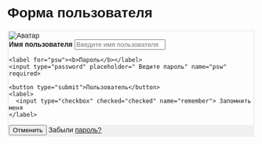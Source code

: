 <!DOCTYPE html>
<html>
<head>
<meta name="viewport" content="width=device-width, initial-scale=1">
<style>
body {font-family: Arial, Helvetica, sans-serif;}
form {border: 3px solid #f1f1f1;}

input[type=text], input[type=password] {
  width: 100%;
  padding: 12px 20px;
  margin: 8px 0;
  display: inline-block;
  border: 1px solid #ccc;
  box-sizing: border-box;
}

button {
  background-color: #4CAF50;
  color: white;
  padding: 14px 20px;
  margin: 8px 0;
  border: none;
  cursor: pointer;
  width: 100%;
}

button:hover {
  opacity: 0.8;
}

.cancelbtn {
  width: auto;
  padding: 10px 18px;
  background-color: #f44336;
}

.imgcontainer {
  text-align: center;
  margin: 24px 0 12px 0;
}

img.avatar {
  width: 40%;
  border-radius: 50%;
}

.container {
  padding: 16px;
}

span.psw {
  float: right;
  padding-top: 16px;
}

/* Измените стили для кнопки span и cancel на очень маленьких экранах */
@media screen and (max-width: 300px) {
  span.psw {
     display: block;
     float: none;
  }
  .cancelbtn {
     width: 100%;
  }
}
</style>
</head>
<body>
<h1>Форма пользователя</h1>

<form action="../action_page.php" method="post">
  <div class="imgcontainer">
    <img src="" alt="Аватар" class="avatar">
  </div>

  <div class="container">
    <label for="uname"><b>Имя пользователя</b></label>
    <input type="text" placeholder="Введите имя пользователя" name="uname" required>

    <label for="psw"><b>Пароль</b></label>
    <input type="password" placeholder=" Ведите пароль" name="psw" required>
        
    <button type="submit">Пользователь</button>
    <label>
      <input type="checkbox" checked="checked" name="remember"> Запомнить меня
    </label>
  </div>

  <div class="container" style="background-color:#f1f1f1">
    <button type="button" class="cancelbtn">Отменить</button>
    <span class="psw">Забыли <a href="#">пароль?</a></span>
  </div>
</form>

</body>
</html>

